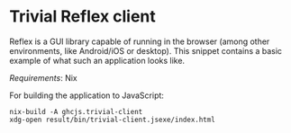 # Trivial Reflex client

Reflex is a GUI library capable of running in the browser (among other
environments, like Android/iOS or desktop). This snippet contains a basic
example of what such an application looks like.

*Requirements*: Nix

For building the application to JavaScript:
```
nix-build -A ghcjs.trivial-client
xdg-open result/bin/trivial-client.jsexe/index.html
```
